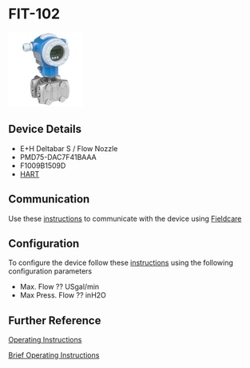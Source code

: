 # FIT-102

![](../images/device_images/deltabar_s.jpg)

## Device Details
+ E+H Deltabar S / Flow Nozzle
+ PMD75-DAC7F41BAAA
+ F1009B1509D
+ [HART](../protocols/hart/hart.md)

## Communication
Use these [instructions](../protocols/hart/hart.md) to communicate with the device using [Fieldcare](../fieldcare/fieldcare.md)

## Configuration
To configure the device follow these [instructions](../commissioning_instructions/deltabar_s_hart.md) using the following configuration parameters

+ Max. Flow ?? USgal/min
+ Max Press. Flow ??  inH2O

## Further Reference
[Operating Instructions](../manuals/deltabar_s_operating_hart.pdf)

[Brief Operating Instructions](../manuals/deltabar_s_brief_hart.pdf)
